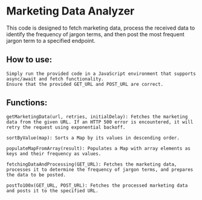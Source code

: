 # Marketing Data Analyzer

This code is designed to fetch marketing data, process the received data to identify the frequency of jargon terms, and then post the most frequent jargon term to a specified endpoint.

## How to use:

    Simply run the provided code in a JavaScript environment that supports async/await and fetch functionality.
    Ensure that the provided GET_URL and POST_URL are correct.

## Functions:

    getMarketingData(url, retries, initialDelay): Fetches the marketing data from the given URL. If an HTTP 500 error is encountered, it will retry the request using exponential backoff.

    sortByValue(map): Sorts a Map by its values in descending order.

    populateMapFromArray(result): Populates a Map with array elements as keys and their frequency as values.

    fetchingDataAndProcessing(GET_URL): Fetches the marketing data, processes it to determine the frequency of jargon terms, and prepares the data to be posted.

    postTo100x(GET_URL, POST_URL): Fetches the processed marketing data and posts it to the specified URL.